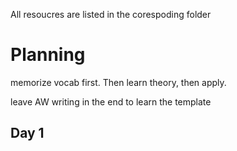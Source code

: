 All resoucres are listed in the corespoding folder

# Planning

memorize vocab first. Then learn theory, then apply.

leave AW writing in the end to learn the template

## Day 1 